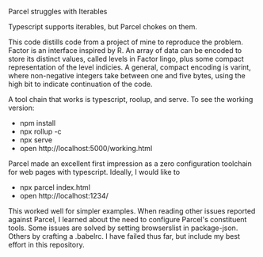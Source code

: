 Parcel struggles with Iterables

Typescript supports iterables, but Parcel chokes on them. 

This code distills code from a project of mine to reproduce the
problem. Factor is an interface inspired by R. An array of data can be
encoded to store its distinct values, called levels in Factor lingo, plus
some compact representation of the level indicies. A general, compact
encoding is varint, where non-negative integers take between one and five
bytes, using the high bit to indicate continuation of the code.

A tool chain that works is typescript, roolup, and serve. To see the
working version:
- npm install
- npx rollup -c
- npx serve
- open http://localhost:5000/working.html

Parcel made an excellent first impression as a zero configuration toolchain
for web pages with typescript. Ideally, I would like to 

- npx parcel index.html
- open http://localhost:1234/

This worked well for simpler examples. When reading other issues reported
against Parcel, I learned about the need to configure Parcel's constituent
tools. Some issues are solved by setting browserslist in
package-json. Others by crafting a .babelrc. I have failed thus far, but
include my best effort in this repository.
